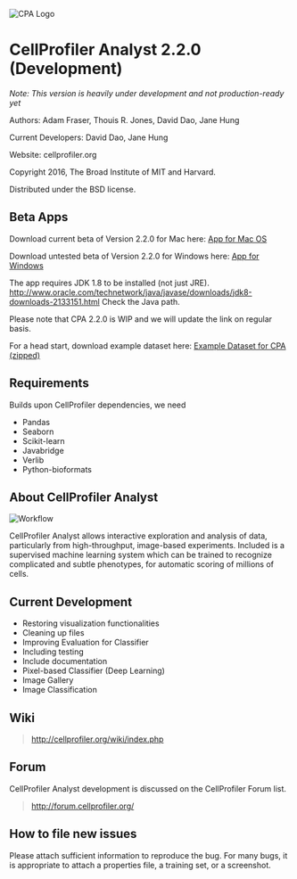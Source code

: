 ![CPA Logo](http://i.imgur.com/45Iosp1.png)
# CellProfiler Analyst 2.2.0 (Development)

*Note: This version is heavily under development and not production-ready yet*

Authors: Adam Fraser, Thouis R. Jones, David Dao, Jane Hung

Current Developers: David Dao, Jane Hung

Website: cellprofiler.org

Copyright 2016, The Broad Institute of MIT and Harvard.

Distributed under the BSD license.

## Beta Apps

Download current beta of Version 2.2.0 for Mac here: [App for Mac OS](https://drive.google.com/file/d/0B2aYwrhHkhm4TndsZzNGZ1BkQXc/view?usp=sharing)

Download untested beta of Version 2.2.0 for Windows here: [App for Windows](https://drive.google.com/a/broadinstitute.com/file/d/0B2aYwrhHkhm4ejJyeXotZ25LLW8/view?usp=sharing)

The app requires JDK 1.8 to be installed (not just JRE). http://www.oracle.com/technetwork/java/javase/downloads/jdk8-downloads-2133151.html 
Check the Java path.

Please note that CPA 2.2.0 is WIP and we will update the link on regular basis. 

For a head start, download example dataset here: [Example Dataset for CPA (zipped)](http://cellprofiler.org/linked_files/Examplezips/cpa_2.0_example.zip)

## Requirements

Builds upon CellProfiler dependencies, we need

* Pandas
* Seaborn
* Scikit-learn
* Javabridge
* Verlib
* Python-bioformats

## About CellProfiler Analyst

![Workflow](http://i.imgur.com/j12EQH5.png)

CellProfiler Analyst allows interactive exploration and analysis of data, particularly from high-throughput, image-based experiments. Included is a supervised machine learning system which can be trained to recognize complicated and subtle phenotypes, for automatic scoring of millions of cells.

## Current Development

* Restoring visualization functionalities
* Cleaning up files
* Improving Evaluation for Classifier
* Including testing
* Include documentation
* Pixel-based Classifier (Deep Learning)
* Image Gallery
* Image Classification

## Wiki

> http://cellprofiler.org/wiki/index.php

## Forum

CellProfiler Analyst development is discussed on the CellProfiler Forum
list.  

> http://forum.cellprofiler.org/

## How to file new issues

Please attach sufficient information to reproduce the bug. For many
bugs, it is appropriate to attach a properties file, a training set,
or a screenshot.

